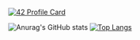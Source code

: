 
[![42 Profile Card](https://1337-readme.vercel.app/api/profile?cursus=42cursus&blue=true&login=mannouao)](https://github.com/mannouao/1337-readme)

![Anurag's GitHub stats](https://github-readme-stats.vercel.app/api?username=Mustapha-Nawawi-T&show_icons=true) 
[![Top Langs](https://github-readme-stats.vercel.app/api/top-langs/?username=aaitbelh&langs_count=8)](https://github.com/aaitbelh/github-readme-stats)
